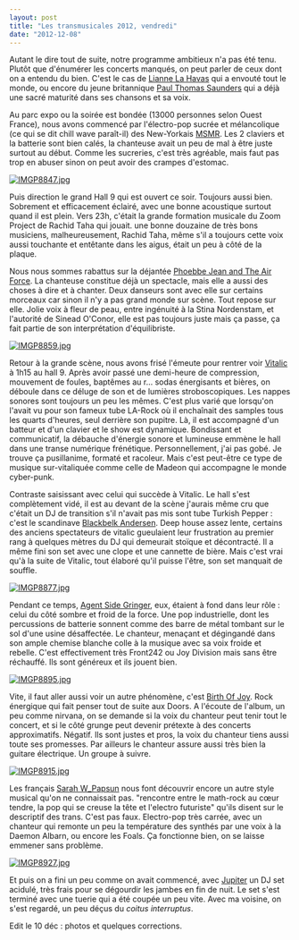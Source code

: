 ```yaml
---
layout: post
title: "Les transmusicales 2012, vendredi"
date: "2012-12-08"
---
```


Autant le dire tout de suite, notre programme ambitieux n'a pas été tenu. Plutôt que d'énumérer les concerts manqués, on peut parler de ceux dont on a entendu du bien. C'est le cas de [Lianne La Havas](http://www.liannelahavas.com/) qui a envouté tout le monde, ou encore du jeune britannique [Paul Thomas Saunders](http://paulthomassaunders.com/) qui a déjà une sacré maturité dans ses chansons et sa voix.

Au parc expo ou la soirée est bondée (13000 personnes selon Ouest France), nous avons commencé par l'électro-pop sucrée et mélancolique (ce qui se dit chill wave paraît-il) des New-Yorkais [MSMR](http://msmrsounds.com). Les 2 claviers et la batterie sont bien calés, la chanteuse avait un peu de mal à être juste surtout au début. Comme les sucreries, c'est très agréable, mais faut pas trop en abuser sinon on peut avoir des crampes d'estomac.

[![IMGP8847.jpg](/images/8258577246_70760643f1.jpg)](http://www.flickr.com/photos/31719094@N04/8258577246/ "IMGP8847.jpg de bamthomas, sur Flickr")

Puis direction le grand Hall 9 qui est ouvert ce soir. Toujours aussi bien. Sobrement et efficacement éclairé, avec une bonne acoustique surtout quand il est plein. Vers 23h, c'était la grande formation musicale du Zoom Project de Rachid Taha qui jouait. une bonne douzaine de très bons musiciens, malheureusement, Rachid Taha, même s'il a toujours cette voix aussi touchante et entêtante dans les aigus, était un peu à côté de la plaque.

Nous nous sommes rabattus sur la déjantée [Phoebbe Jean and The Air Force](http://phoebejeanandtheairforce.fr/). La chanteuse constitue déjà un spectacle, mais elle a aussi des choses à dire et à chanter. Deux danseurs sont avec elle sur certains morceaux car sinon il n'y a pas grand monde sur scène. Tout repose sur elle. Jolie voix à fleur de peau, entre ingénuité à la Stina Nordenstam, et l'autorité de Sinead O'Conor, elle est pas toujours juste mais ça passe, ça fait partie de son interprétation d'équilibriste.

[![IMGP8859.jpg](/images/8257510491_2741d16faa.jpg)](http://www.flickr.com/photos/31719094@N04/8257510491/ "IMGP8859.jpg de bamthomas, sur Flickr")

Retour à la grande scène, nous avons frisé l'émeute pour rentrer voir [Vitalic](http://vitalic.org/) à 1h15 au hall 9. Après avoir passé une demi-heure de compression, mouvement de foules, baptêmes au r... sodas énergisants et bières, on déboule dans ce déluge de son et de lumières stroboscopiques. Les nappes sonores sont toujours un peu les mêmes. C'est plus varié que lorsqu'on l'avait vu pour son fameux tube LA-Rock où il enchaînait des samples tous les quarts d'heures, seul derrière son pupitre. Là, il est accompagné d'un batteur et d'un clavier et le show est dynamique. Bondissant et communicatif, la débauche d'énergie sonore et lumineuse emmène le hall dans une transe numérique frénétique. Personnellement, j'ai pas gobé. Je trouve ça pusillanime, formaté et racoleur. Mais c'est peut-être ce type de musique sur-vitaliquée comme celle de Madeon qui accompagne le monde cyber-punk.

Contraste saisissant avec celui qui succède à Vitalic. Le hall s'est complètement vidé, il est au devant de la scène j'aurais même cru que c'était un DJ de transition s'il n'avait pas mis sont tube Turkish Pepper : c'est le scandinave [Blackbelk Andersen](http://soundcloud.com/blackbelt). Deep house assez lente, certains des anciens spectateurs de vitalic gueulaient leur frustration au premier rang à quelques mètres du DJ qui demeurait stoïque et décontracté. Il a même fini son set avec une clope et une cannette de bière. Mais c'est vrai qu'à la suite de Vitalic, tout élaboré qu'il puisse l'être, son set manquait de souffle.

[![IMGP8877.jpg](/images/8258579096_af594b2f0b.jpg)](http://www.flickr.com/photos/31719094@N04/8258579096/ "IMGP8877.jpg de bamthomas, sur Flickr")

Pendant ce temps, [Agent Side Gringer](http://www.agentsidegrinder.com), eux, étaient à fond dans leur rôle : celui du côté sombre et froid de la force. Une pop industrielle, dont les percussions de batterie sonnent comme des barre de métal tombant sur le sol d'une usine désaffectée. Le chanteur, menaçant et dégingandé dans son ample chemise blanche colle à la musique avec sa voix froide et rebelle. C'est effectivement très Front242 ou Joy Division mais sans être réchauffé. Ils sont généreux et ils jouent bien.

[![IMGP8895.jpg](/images/8258579984_0817a09627.jpg)](http://www.flickr.com/photos/31719094@N04/8258579984/ "IMGP8895.jpg de bamthomas, sur Flickr")

Vite, il faut aller aussi voir un autre phénomène, c'est [Birth Of Joy](http://www.birthofjoy.com). Rock énergique qui fait penser tout de suite aux Doors. A l'écoute de l'album, un peu comme nirvana, on se demande si la voix du chanteur peut tenir tout le concert, et si le côté grunge peut devenir prétexte à des concerts approximatifs. Négatif. Ils sont justes et pros, la voix du chanteur tiens aussi toute ses promesses. Par ailleurs le chanteur assure aussi très bien la guitare électrique. Un groupe à suivre.

[![IMGP8915.jpg](/images/8257515465_9c6a99987e_z.jpg)](http://www.flickr.com/photos/31719094@N04/8257515465/ "IMGP8915.jpg de bamthomas, sur Flickr")

Les français [Sarah W\_Papsun](http://www.papsun.com) nous font découvrir encore un autre style musical qu'on ne connaissait pas. "rencontre entre le math-rock au cœur tendre, la pop qui se creuse la tête et l'electro futuriste" qu'ils disent sur le descriptif des trans. C'est pas faux. Electro-pop très carrée, avec un chanteur qui remonte un peu la température des synthés par une voix à la Daemon Albarn, ou encore les Foals. Ça fonctionne bien, on se laisse emmener sans problème.

[![IMGP8927.jpg](/images/8257516303_873167b267.jpg)](http://www.flickr.com/photos/31719094@N04/8257516303/ "IMGP8927.jpg de bamthomas, sur Flickr")

Et puis on a fini un peu comme on avait commencé, avec [Jupiter](http://www.wearejupiter.com) un DJ set acidulé, très frais pour se dégourdir les jambes en fin de nuit. Le set s'est terminé avec une tuerie qui a été coupée un peu vite. Avec ma voisine, on s'est regardé, un peu déçus du _coitus interruptus_.

Edit le 10 déc : photos et quelques corrections.
